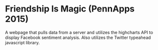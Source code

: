 # Friendship Is Magic (PennApps 2015)

A webpage that pulls data from a server and utilizes the highcharts API to display Facebook sentiment analysis. Also utilizes the Twitter typeahead javascript library.

